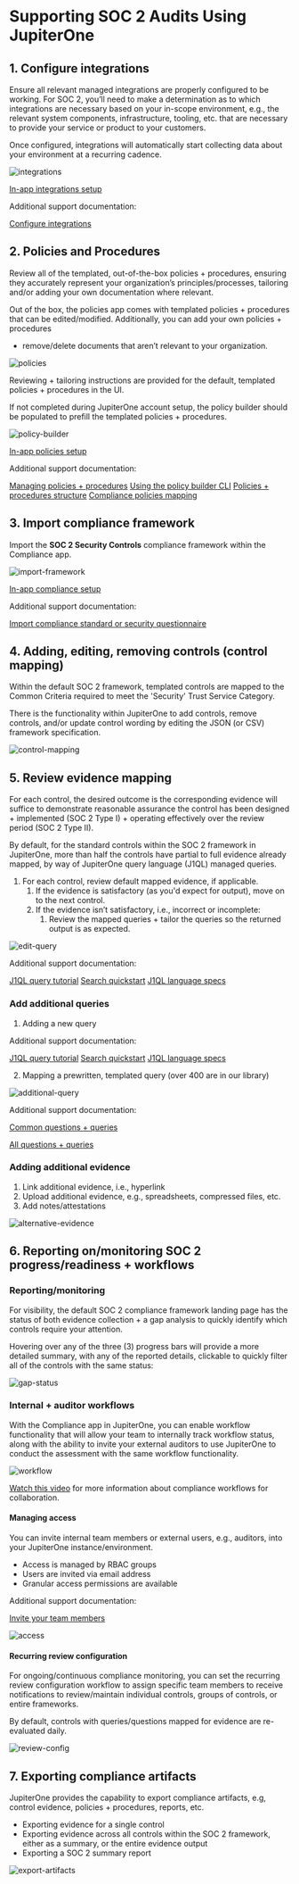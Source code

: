 # Supporting SOC 2 Audits Using JupiterOne

## 1. Configure integrations

Ensure all relevant managed integrations are properly configured to be working. For SOC 2, you’ll need to make a determination as to which integrations are necessary based on your in-scope environment, e.g., the relevant system components, infrastructure, tooling, etc. that are necessary to provide your service or product to your customers. 

Once configured, integrations will automatically start collecting data about your environment at a recurring cadence.

![integrations](../assets/integrations.png)

[In-app integrations setup](https://apps.us.jupiterone.io/integrations)

Additional support documentation:

[Configure integrations](../getting-started_and-admin/configure-integrations.md)

## 2. Policies and Procedures

Review all of the templated, out-of-the-box policies + procedures, ensuring they accurately represent your organization’s principles/processes, tailoring and/or adding your own documentation where relevant. 

Out of the box, the policies app comes with templated policies + procedures that can be edited/modified. Additionally, you can add your own policies + procedures
+ remove/delete documents that aren’t relevant to your organization.

![policies](../assets/policies-1.png)

Reviewing + tailoring instructions are provided for the default, templated policies + procedures in the UI.

If not completed during JupiterOne account setup, the policy builder should be populated to prefill the templated policies + procedures.

![policy-builder](../assets/policy-builder.png)

[In-app policies setup](https://apps.us.jupiterone.io/policies)

Additional support documentation:

[Managing policies + procedures](./policies-app.md)
[Using the policy builder CLI](../compliance_and-reporting/policy-builder-cli.md)
[Policies + procedures structure](./policies-app.md)
[Compliance policies mapping](./compliance-mapping-policies.md)

## 3. Import compliance framework

Import the **SOC 2 Security Controls** compliance framework within the Compliance app. 

![import-framework](../assets/import-framework.gif)

[In-app compliance setup](https://apps.us.jupiterone.io/compliance)

Additional support documentation:

[Import compliance standard or security questionnaire](./compliance-import.md)

## 4. Adding, editing, removing controls (control mapping)

Within the default SOC 2 framework, templated controls are mapped to the Common Criteria required to meet the 'Security' Trust Service Category. 

There is the functionality within JupiterOne to add controls, remove controls, and/or update control wording by editing the JSON (or CSV) framework specification.

![control-mapping](../assets/edit-control-mapping.gif)

## 5. Review evidence mapping

For each control, the desired outcome is the corresponding evidence will suffice to demonstrate reasonable assurance the control has been designed + implemented (SOC 2 Type I) + operating effectively over the review period (SOC 2 Type II). 

By default, for the standard controls within the SOC 2 framework in JupiterOne, more than half the controls have partial to full evidence already mapped, by way of JupiterOne query language (J1QL) managed queries.

1. For each control, review default mapped evidence, if applicable.
    1. If the evidence is satisfactory (as you'd expect for output), move on to the next control.
    2. If the evidence isn’t satisfactory, i.e., incorrect or incomplete:
        1.  Review the mapped queries + tailor the queries so the returned output is as expected.

![edit-query](../assets/editing-queries.gif)

Additional support documentation: 

[J1QL query tutorial](../jupiterOne-query-language_(J1QL)/tutorial-j1ql.md)
[Search quickstart](../getting-started_and-admin/quickstart-search.md)
[J1QL language specs](../jupiterOne-query-language_(J1QL)/jupiterOne-query-language.md) 

### Add additional queries
1. Adding a new query

Additional support documentation: 

[J1QL query tutorial](../jupiterOne-query-language_(J1QL)/tutorial-j1ql.md)
[Search quickstart](../getting-started_and-admin/quickstart-search.md)
[J1QL language specs](../jupiterOne-query-language_(J1QL)/jupiterOne-query-language.md)

2. Mapping a prewritten, templated query (over 400 are in our library)

![additional-query](../assets/additional-queries.gif)

Additional support documentation:

[Common questions + queries](../getting-started_and-admin/common-qq-index.md)

[All questions + queries](https://ask.us.jupiterone.io/filter?tagFilter=all)

### Adding additional evidence
1. Link additional evidence, i.e., hyperlink
2. Upload additional evidence, e.g., spreadsheets, compressed files, etc.
3. Add notes/attestations

![alternative-evidence](../assets/alternative-evidence.gif)

## 6. Reporting on/monitoring SOC 2 progress/readiness + workflows

### Reporting/monitoring

For visibility, the default SOC 2 compliance framework landing page has the status of both evidence collection + a gap analysis to quickly identify which controls require your attention.

Hovering over any of the three (3) progress bars will provide a more detailed summary, with any of the reported details, clickable to quickly filter all of the controls with the same status:

![gap-status](../assets/status-gap.gif)

### Internal + auditor workflows

With the Compliance app in JupiterOne, you can enable workflow functionality that will allow your team to internally track workflow status, along with the ability to invite your external auditors to use JupiterOne to conduct the assessment with the same workflow functionality.

![workflow](../assets/workflow.gif)

[Watch this video](https://try.jupiterone.com/blog/video-workflows-within-the-j1-compliance-app) for more information about compliance workflows for collaboration. 

#### Managing access

You can invite internal team members or external users, e.g., auditors, into your JupiterOne instance/environment.

- Access is managed by RBAC groups
- Users are invited via email address
- Granular access permissions are available

Additional support documentation:

[Invite your team members](../getting-started_and-admin/quickstart-invite-users.md)

![access](../assets/access.gif)

#### Recurring review configuration

For ongoing/continuous compliance monitoring, you can set the recurring review configuration workflow to assign specific team members to receive notifications to review/maintain individual controls, groups of controls, or entire frameworks.

By default, controls with queries/questions mapped for evidence are re-evaluated daily.

![review-config](../assets/review-config.gif)

## 7. Exporting compliance artifacts

JupiterOne provides the capability to export compliance artifacts, e.g, control evidence, policies + procedures, reports, etc.

- Exporting evidence for a single control
- Exporting evidence across all controls within the SOC 2 framework, either as a summary, or the entire evidence output
- Exporting a SOC 2 summary report

![export-artifacts](../assets/exporting-artifacts.gif)